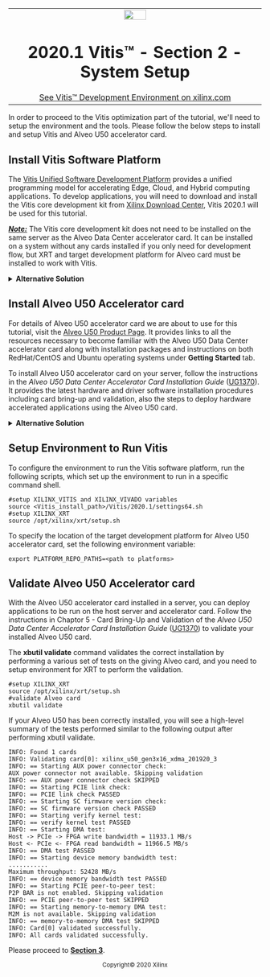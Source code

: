 <table width="100%">
 <tr width="100%">
    <td align="center"><img src="https://www.xilinx.com/content/dam/xilinx/imgs/press/media-kits/corporate/xilinx-logo.png" width="30%"/><h1>2020.1 Vitis™ - Section 2 - System Setup</h1>
    <a href="https://www.xilinx.com/products/design-tools/vitis.html">See Vitis™ Development Environment on xilinx.com</a>
    </td>
 </tr>
</table>

In order to proceed to the Vitis optimization part of the tutorial, we'll need to setup the environment and the tools. Please follow the below steps to install and setup Vitis and Alveo U50 accelerator card.

## Install Vitis Software Platform
The [Vitis Unified Software Development Platform](https://www.xilinx.com/products/design-tools/vitis/vitis-platform.html) provides a unified programming model for accelerating Edge, Cloud, and Hybrid computing applications. To develop applications, you will need to download and install the Vitis core development kit from [Xilinx Download Center](https://www.xilinx.com/support/download/index.html/content/xilinx/en/downloadNav/vitis.html), Vitis 2020.1 will be used for this tutorial.

**<u>*Note:*</u>** The Vitis core development kit does not need to be installed on the same server as the Alveo Data Center accelerator card. It can be installed on a system without any cards installed if you only need for development flow, but XRT and target development platform for Alveo card must be installed to work with Vitis.

<details>  <summary><b> Alternative Solution </b></summary>
<p>
    Alternatively, you can also develop and deploy applications on cloud server such as <a href="https://www.nimbix.net/alveo/">Nimbix</a> , it comes with everything you need to develop your hardware acceleration code and deploy applications to be run on the host server and installed accelerator cards.
    </p>
<p>
    Please choose from <b>Alveo ▸ U50 ▸ Xilinx Vitis Unified Software Platform 2020.1</b> to start a compute desktop at Nimbix. And before launch a Desktop with FPGA, make sure you choose Xilinx U50 at the pull down window of machine type.
    </p>
<p>
    For this tutorial, you need to set below environment variable to your Terminal of Nimbix Desktop before start to launch Vitis or run Makefile command we provided with source code.
    </p>
<pre><code> export PATH=/opt/xilinx/Vivado/2020.1/tps/lnx64/gcc-6.2.0/bin:$PATH </code></pre>
</details>


## Install Alveo U50 Accelerator card
For details of Alveo U50 accelerator card we are about to use for this tutorial, visit the [Alveo U50 Product Page](https://www.xilinx.com/products/boards-and-kits/alveo/u50.html). It provides links to all the resources necessary to become familiar with the Alveo U50 Data Center accelerator card along with installation packages and instructions on both RedHat/CentOS and Ubuntu operating systems under **Getting Started** tab.

To install Alveo U50 accelerator card on your server, follow the instructions in the *Alveo U50 Data Center Accelerator Card Installation Guide* ([UG1370](https://www.xilinx.com/cgi-bin/docs/bkdoc?k=accelerator-cards;v=latest;d=ug1370-u50-installation.pdf)). It provides the latest hardware and driver software installation procedures including card bring-up and validation, also the steps to deploy hardware accelerated applications using the Alveo U50 card.

<details>  <summary><b> Alternative Solution </b></summary>
<p>
    Alternatively, you can also develop and deploy applications on cloud server such as <a href="https://www.nimbix.net/alveo/">Nimbix</a> , it comes with everything you need to develop your hardware acceleration code and deploy applications to be run on the host server and installed accelerator cards.
    </p>
    <p>
        Please choose from <b>Alveo ▸ U50 ▸ Xilinx Vitis Unified Software Platform 2020.1</b> to start a compute desktop at Nimbix. And before launch a Desktop with FPGA, make sure you choose Xilinx U50 at the pull down window of machine type.
    </p>
    <p>
        For this tutorial, you need to set below environment variable to your Terminal of Nimbix Desktop before start to launch Vitis or run Makefile command we provided with source code.
    </p>
    <pre><code>export PATH=/opt/xilinx/Vivado/2020.1/tps/lnx64/gcc-6.2.0/bin:$PATH  </code></pre>
</details>


## Setup Environment to Run Vitis
To configure the environment to run the Vitis software platform, run the following scripts, which set up the environment to run in a specific command shell.
~~~
#setup XILINX_VITIS and XILINX_VIVADO variables
source <Vitis_install_path>/Vitis/2020.1/settings64.sh
#setup XILINX_XRT
source /opt/xilinx/xrt/setup.sh
~~~

To specify the location of the target development platform for Alveo U50 accelerator card, set the following environment variable:
~~~
export PLATFORM_REPO_PATHS=<path to platforms>
~~~

## Validate Alveo U50 Accelerator card
With the Alveo U50 accelerator card installed in a server, you can deploy applications to be run on the host server and accelerator card. Follow the instructions in Chaptor 5 -  Card Bring-Up and Validation of the *Alveo U50 Data Center Accelerator Card Installation Guide* ([UG1370](https://www.xilinx.com/cgi-bin/docs/bkdoc?k=accelerator-cards;v=latest;d=ug1370-u50-installation.pdf)) to validate your installed Alveo U50 card.

The **xbutil validate** command validates the correct installation by performing a various set of tests on the giving Alveo card, and you need to setup environment for XRT to perform the validation.
~~~
#setup XILINX_XRT
source /opt/xilinx/xrt/setup.sh
#validate Alveo card
xbutil validate
~~~

If your Alveo U50 has been correctly installed, you will see a high-level summary of the tests performed similar to the following output after performing xbutil validate.

~~~
INFO: Found 1 cards
INFO: Validating card[0]: xilinx_u50_gen3x16_xdma_201920_3
INFO: == Starting AUX power connector check:
AUX power connector not available. Skipping validation
INFO: == AUX power connector check SKIPPED
INFO: == Starting PCIE link check:
INFO: == PCIE link check PASSED
INFO: == Starting SC firmware version check:
INFO: == SC firmware version check PASSED
INFO: == Starting verify kernel test:
INFO: == verify kernel test PASSED
INFO: == Starting DMA test:
Host -> PCIe -> FPGA write bandwidth = 11933.1 MB/s
Host <- PCIe <- FPGA read bandwidth = 11966.5 MB/s
INFO: == DMA test PASSED
INFO: == Starting device memory bandwidth test:
...........
Maximum throughput: 52428 MB/s
INFO: == device memory bandwidth test PASSED
INFO: == Starting PCIE peer-to-peer test:
P2P BAR is not enabled. Skipping validation
INFO: == PCIE peer-to-peer test SKIPPED
INFO: == Starting memory-to-memory DMA test:
M2M is not available. Skipping validation
INFO: == memory-to-memory DMA test SKIPPED
INFO: Card[0] validated successfully.
INFO: All cards validated successfully.
~~~



Please proceed to [**Section 3**](../Section_3-Algorithm_Acceleration).

<p align="center"><sup>Copyright&copy; 2020 Xilinx</sup></p>
